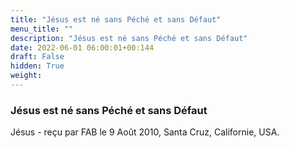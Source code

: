 ```yaml
---
title: "Jésus est né sans Péché et sans Défaut"
menu_title: ""
description: "Jésus est né sans Péché et sans Défaut"
date: 2022-06-01 06:00:01+00:144
draft: False
hidden: True
weight:
---
```

### Jésus est né sans Péché et sans Défaut

Jésus - reçu par FAB le 9 Août 2010, Santa Cruz, Californie, USA.



